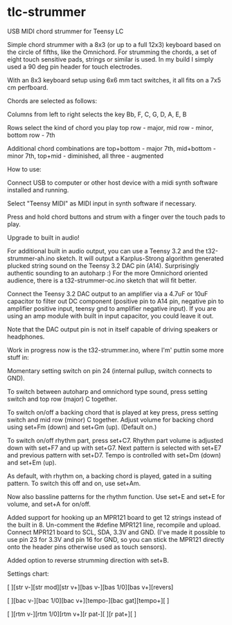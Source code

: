 # tlc-strummer
USB MIDI chord strummer for Teensy LC

Simple chord strummer with a 8x3 (or up to a full 12x3) keyboard based on the circle of fifths, like the Omnichord. For strumming the chords, a set of eight touch sensitive pads, strings or similar is used. In my build I simply used a 90 deg pin header for touch electrodes.

With an 8x3 keyboard setup using 6x6 mm tact switches, it all fits on a 7x5 cm perfboard.

Chords are selected as follows:

Columns from left to right selects the key
Bb, F, C, G, D, A, E, B

Rows select the kind of chord you play
top row     - major,
mid row     - minor,
bottom row  - 7th

Additional chord combinations are
top+bottom  - major 7th,
mid+bottom  - minor 7th,
top+mid     - diminished,
all three   - augmented

How to use:

Connect USB to computer or other host device with a midi synth software installed and running. 

Select "Teensy MIDI" as MIDI input in synth software if necessary.

Press and hold chord buttons and strum with a finger over the touch pads to play.


Upgrade to built in audio!

For additional built in audio output, you can use a Teensy 3.2 and the t32-strummer-ah.ino sketch. It will output a Karplus-Strong algorithm generated plucked string sound on the Teensy 3.2 DAC pin (A14). Surprisingly authentic sounding to an autoharp :) For the more Omnichord oriented audience, there is a t32-strummer-oc.ino sketch that will fit better.

Connect the Teensy 3.2 DAC output to an amplifier via a 4.7uF or 10uF capacitor to filter out DC component (positive pin to A14 pin, negative pin to amplifier positive input, teensy gnd to amplifier negative input). If you are using an amp module with built in input capacitor, you could leave it out.

Note that the DAC output pin is not in itself capable of driving speakers or headphones.


Work in progress now is the t32-strummer.ino, where I'm' puttin some more stuff in:

Momentary setting switch on pin 24 (internal pullup, switch connects to GND).

To switch between autoharp and omnichord type sound, press setting switch and top row (major) C together.

To switch on/off a backing chord that is played at key press, press setting switch and mid row (minor) C together. Adjust volume for backing chord using set+Fm (down) and set+Gm (up). (Default on.)

To switch on/off rhythm part, press set+C7. Rhythm part volume is adjusted down with set+F7 and up with set+G7. Next pattern is selected with set+E7 and previous pattern with set+D7. Tempo is controlled with set+Dm (down) and set+Em (up).

As default, with rhythm on, a backing chord is played, gated in a suiting pattern. To switch this off and on, use set+Am.

Now also bassline patterns for the rhythm function. Use set+E and set+E for volume, and set+A for on/off.

Added support for hooking up an MPR121 board to get 12 strings instead of the built in 8. Un-comment the #define MPR121 line, recompile and upload. Connect MPR121 board to SCL, SDA, 3.3V and GND. (I've made it possible to use pin 23 for 3.3V and pin 16 for GND, so you can stick the MPR121 directly onto the header pins otherwise used as touch sensors).

Added option to reverse strumming direction with set+B.

Settings chart:

[      ][str v-][str mod][str v+][bas v-][bas 1/0][bas v+][revers]

[      ][bac v-][bac 1/0][bac v+][tempo-][bac gat][tempo+][      ]

[      ][rtm v-][rtm 1/0][rtm v+][r pat-][       ][r pat+][      ]


